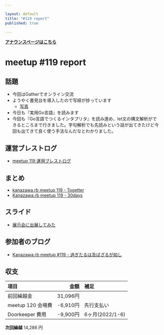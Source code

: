 ```yaml
---

layout: default
title: "#119 report"
published: true

---
```


<div style="text-align: left;"><a href="./"><strong>アナウンスページはこちら</strong></a></div>

# meetup #119 report

## 話題

* 今回はGatherでオンライン交流
* ようやく書見台を導入したので写経が捗っています
  + [写真](https://twitter.com/TAKAyuki_atkwsk/status/1548183201738137602/photo/1)
* 今日も『実用Go言語』を読みます
* 今回も『Go言語でつくるインタプリタ』を読み進め、let文の構文解析ができるところまで行きました。字句解析でも先読みという話が出てきたけど今回も出てきて良く使う手法なんだなとわかりました。

## 運営ブレストログ

* [meetup 119 運用ブレストログ](https://github.com/kanazawarb/meetup/wiki/meetup-119-%E9%81%8B%E7%94%A8%E3%83%96%E3%83%AC%E3%82%B9%E3%83%88%E3%83%AD%E3%82%B0)

## まとめ

* [kanazawa.rb meetup 119 - Togetter](https://togetter.com/li/1918549)
* [Kanazawa.rb meetup 119 - 30days](https://30d.jp/kzrb/109)

## スライド

* [展示会に出展してみた](https://speakerdeck.com/izawa/zhan-shi-hui-nichu-zhan-sitemita)

## 参加者のブログ

* [Kanazawa\.rb meetup \#119 \- 過ぎたるは及ばざるが如し](https://cotton-desu.hatenablog.com/entry/2022/07/28/130000)


## 収支

|項目                           |金額         |補足                                               |
|:------------------------------|------------:|:--------------------------------------------------|
| 前回繰越金                    |       31,096円 |                                                   |
| meetup 120 会場費              |    -6,910円 | 先行支払い                                        |
| Doorkeeper 費用              |    -9,900円 | 6ヶ月(2022/1-6)                              |

**次回繰越**  14,286 円
